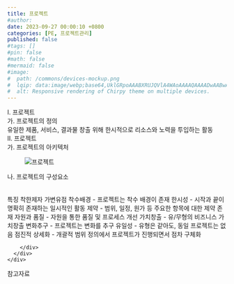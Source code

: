 ```yaml
---
title: 프로젝트
#author: 
date: 2023-09-27 00:00:10 +0800
categories: [PE, 프로젝트관리]
published: false
#tags: []
#pin: false
#math: false
#mermaid: false
#image:
#  path: /commons/devices-mockup.png
#  lqip: data:image/webp;base64,UklGRpoAAABXRUJQVlA4WAoAAAAQAAAADwAABwAAQUxQSDIAAAARL0AmbZurmr57yyIiqE8oiG0bejIYEQTgqiDA9vqnsUSI6H+oAERp2HZ65qP/VIAWAFZQOCBCAAAA8AEAnQEqEAAIAAVAfCWkAALp8sF8rgRgAP7o9FDvMCkMde9PK7euH5M1m6VWoDXf2FkP3BqV0ZYbO6NA/VFIAAAA
#  alt: Responsive rendering of Chirpy theme on multiple devices.
---
```


<div class="post-wrap">
  <div class="para">
    <div class="para-title">
      I. 프로젝트
    </div>
    <div class="para-cntnt">
      <div class="para">
        <div class="para-title">
          가. 프로젝트의 정의
        </div>
        <div class="para-cntnt">
            유일한 제품, 서비스, 결과물 창출 위해 한시적으로 리소스와 노력을 투입하는 활동
        </div>
      </div>
    </div>
  </div>
  
  <div class="para">
    <div class="para-title">
      II. 프로젝트
    </div>
    <div class="para-cntnt">
      <div class="para">
        <div class="para-title">
          가. 프로젝트의 아키텍처
        </div>
        <div class="para-cntnt">
          <figure class="post-figure">
            <img src="/assets/img/posts/프로젝트.png" alt="프로젝트">
<!--            <figcaption>Source: Unveiling the Metaverse: Exploring Emerging Trends, Multifaceted Perspectives, and Future Challenges</figcaption>-->
          </figure>
        </div>
      </div>
      <div class="para">
        <div class="para-title">
          나. 프로젝트의 구성요소
        </div>
        <div class="para-cntnt">
          <table class="post-table">
          </table>
          특징 착한제자 가변유점
  착수배경 - 프로젝트는 착수 배경이 존재
  한시성 - 시작과 끝이 명확히 존재하는 일시적인 활동
  제약 - 범위, 일정, 원가 등 주요한 항목에 대한 제약 존재
  자원과 품질 - 자원을 통한 품질 및 프로세스 개선
  가치창출 - 유/무형의 비즈니스 가치창출
  변화추구 - 프로젝트는 변화를 추구
  유일성 - 유형은 같아도, 동일 프로젝트는 없음
  점진적 상세화 - 개괄적 범위 정의에서 프로젝트가 진행되면서 점차 구체화

        </div>
      </div>
    </div>
  </div>

  <div class="refr-wrap">
    <div class="refr-title">
        참고자료
    </div>
    <ol class="refr-list">
    <!--    <li>(나현식, 최대선) <a target="_blank" href="https://scienceon.kisti.re.kr/commons/util/originalView.do?cn=JAKO202225948430499&oCn=JAKO202225948430499&dbt=JAKO&journal=NJOU00291864">메타버스 보안 위협 요소 및 대응 방안 검토</a></li>-->
    <!--    <li>(M. Uddin, S. Manickam, H. Ullah, M. Obaidat and A. Dandoush) <a target="_blank" href="https://ieeexplore.ieee.org/abstract/document/10138386">Unveiling the Metaverse: Exploring Emerging Trends, Multifaceted Perspectives, and Future Challenges</a></li>-->
    </ol>
  </div>
</div>
